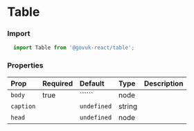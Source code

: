 Table
=====

### Import
```js
  import Table from '@govuk-react/table';
```
<!-- STORY -->



### Properties
Prop | Required | Default | Type | Description
:--- | :------- | :------ | :--- | :----------
 `body` | true | `````` | node | 
 `caption` |  | ```undefined``` | string | 
 `head` |  | ```undefined``` | node | 


